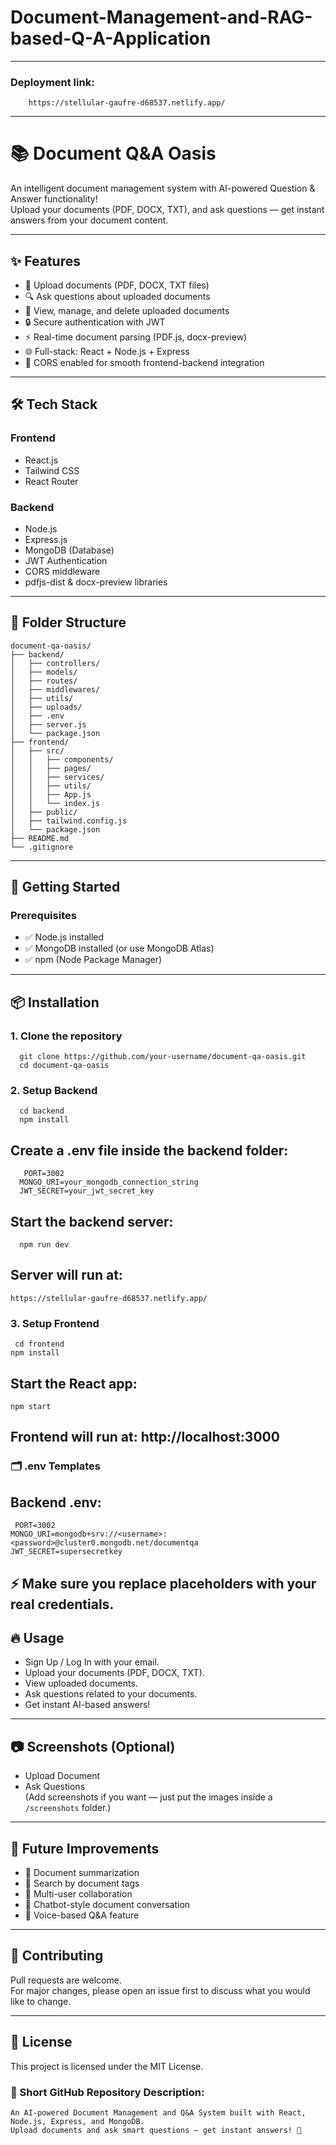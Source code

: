 # Document-Management-and-RAG-based-Q-A-Application
---
### Deployment link:
        https://stellular-gaufre-d68537.netlify.app/
---
# 📚 Document Q&A Oasis

An intelligent document management system with AI-powered Question & Answer functionality!  
Upload your documents (PDF, DOCX, TXT), and ask questions — get instant answers from your document content.

---

## ✨ Features

- 📝 Upload documents (PDF, DOCX, TXT files)
- 🔍 Ask questions about uploaded documents
- 📂 View, manage, and delete uploaded documents
- 🔒 Secure authentication with JWT
- ⚡ Real-time document parsing (PDF.js, docx-preview)
- 🌐 Full-stack: React + Node.js + Express
- 🚀 CORS enabled for smooth frontend-backend integration

---

## 🛠️ Tech Stack

### Frontend
- React.js
- Tailwind CSS
- React Router

### Backend
- Node.js
- Express.js
- MongoDB (Database)
- JWT Authentication
- CORS middleware
- pdfjs-dist & docx-preview libraries

---

## 📂 Folder Structure

    
    document-qa-oasis/
    ├── backend/
    │   ├── controllers/
    │   ├── models/
    │   ├── routes/
    │   ├── middlewares/
    │   ├── utils/
    │   ├── uploads/
    │   ├── .env
    │   ├── server.js
    │   └── package.json
    ├── frontend/
    │   ├── src/
    │   │   ├── components/
    │   │   ├── pages/
    │   │   ├── services/
    │   │   ├── utils/
    │   │   ├── App.js
    │   │   └── index.js
    │   ├── public/
    │   ├── tailwind.config.js
    │   └── package.json
    ├── README.md
    └── .gitignore
---

## 🚀 Getting Started

### Prerequisites

- ✅ Node.js installed
- ✅ MongoDB installed (or use MongoDB Atlas)
- ✅ npm (Node Package Manager)

---
## 📦 Installation

  ### 1. Clone the repository
      
      git clone https://github.com/your-username/document-qa-oasis.git
      cd document-qa-oasis
  ### 2. Setup Backend
      
      cd backend
      npm install
  ## Create a .env file inside the backend folder:
      
       PORT=3002
      MONGO_URI=your_mongodb_connection_string
      JWT_SECRET=your_jwt_secret_key

  ## Start the backend server:
      
      npm run dev
  ## Server will run at: 
    https://stellular-gaufre-d68537.netlify.app/
  
  ### 3. Setup Frontend
      
     cd frontend
    npm install
  ## Start the React app:
    
    npm start
  ## Frontend will run at: http://localhost:3000

### 🗂️ .env Templates
 ## Backend .env:
     
     PORT=3002
    MONGO_URI=mongodb+srv://<username>:<password>@cluster0.mongodb.net/documentqa
    JWT_SECRET=supersecretkey
## ⚡ Make sure you replace placeholders with your real credentials.
## 🔥 Usage

- Sign Up / Log In with your email.
- Upload your documents (PDF, DOCX, TXT).
- View uploaded documents.
- Ask questions related to your documents.
- Get instant AI-based answers!

---

## 📷 Screenshots (Optional)
- Upload Document
- Ask Questions  
(Add screenshots if you want — just put the images inside a `/screenshots` folder.)

---

## 🚧 Future Improvements

- 📜 Document summarization
- 🔎 Search by document tags
- 👥 Multi-user collaboration
- 🤖 Chatbot-style document conversation
- 🎤 Voice-based Q&A feature

---

## 🤝 Contributing

Pull requests are welcome.  
For major changes, please open an issue first to discuss what you would like to change.

---

## 🪪 License

This project is licensed under the MIT License.

### 🧹 Short GitHub Repository Description:
    
    An AI-powered Document Management and Q&A System built with React, Node.js, Express, and MongoDB.  
    Upload documents and ask smart questions — get instant answers! 🚀

  




